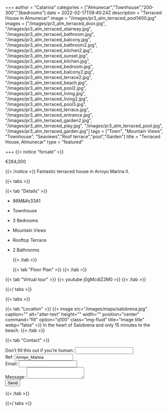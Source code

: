+++
author = "Catarina"
categories = ["Almunecar","Townhouse","200-300","3bedrooms"]
date = 2022-02-17T09:40:24Z
description = "Terraced House in Almunecar"
image = "/images/pr3_alm_terraced_pool1400.jpg"
images = ["/images/pr3_alm_terraced_door.jpg", "/images/pr3_alm_terraced_stairway.jpg", "/images/pr3_alm_terraced_bathroom.jpg", "/images/pr3_alm_terraced_balcony.jpg", "/images/pr3_alm_terraced_bathroom2.jpg", "/images/pr3_alm_terraced_kitchen2.jpg", "/images/pr3_alm_terraced_sunset.jpg", "/images/pr3_alm_terraced_kitchen.jpg", "/images/pr3_alm_terraced_bedroom.jpg", "/images/pr3_alm_terraced_balcony2.jpg", "/images/pr3_alm_terraced_terrace2.jpg", "/images/pr3_alm_terraced_beach.jpg", "/images/pr3_alm_terraced_pool2.jpg", "/images/pr3_alm_terraced_living.jpg", "/images/pr3_alm_terraced_living2.jpg", "/images/pr3_alm_terraced_pool3.jpg", "/images/pr3_alm_terraced_terrace.jpg", "/images/pr3_alm_terraced_entrance.jpg", "/images/pr3_alm_terraced_garden2.jpg", "/images/pr3_alm_terraced_play.jpg", "/images/pr3_alm_terraced_pool.jpg", "/images/pr3_alm_terraced_garden.jpg"]
tags = ["Town", "Mountain Views", "Townhouse", "Seaviews","Roof terrace","pool","Garden"]
title = "Terraced House, Almunecar"
type = "featured"

+++
{{< notice "forsale" >}}

€284,000

{{< /notice >}} Fantastic terraced house in Arroyo Marina II. 

{{< tabs >}}

{{< tab "Details" >}}

* 86M&#x33A1
* Townhouse
* 3 Bedrooms
* Mountain Views
* Rooftop Terrace
* 2 Bathrooms

  {{< /tab >}}

  {{< tab "Floor Plan" >}} {{< /tab >}}

{{< tab "Virtual tour" >}} {{< youtube j0gMcdiZ2M0 >}} {{< /tab >}}

{{</ tabs >}}

{{< tabs >}}

{{< tab "Location" >}}
{{< image src="/images/maps/salobrena.jpg" caption="" alt="alter-text" height="" width="" position="center" command="fill" option="q100" class="img-fluid" title="image title" webp="false" >}}
In the heart of Salobrena and only 15 minutes to the beach. {{< /tab >}}

{{< tab "Contact" >}} <form name="propertyContact" method="POST" netlify-honeypot="bot-field" data-netlify="true">
<div class="form-group">
<label>Don’t fill this out if you’re human: <input name="bot-field" /></label>
</div>
<div class="form-group">
<label>Ref: <input name="property-ref" class="form-control" value="Arroyo_Marina" readonly/></label>
</div>
<div class="form-group">
<label>Email: <input type="text" class="form-control" name="email" /></label>
</div>
<div class="form-group">
<label>Message: </label> <textarea name="message" class="form-control"></textarea>
</div>
<button type="submit" class="btn btn-primary">Send</button>
</form> {{< /tab >}}

{{</ tabs >}}